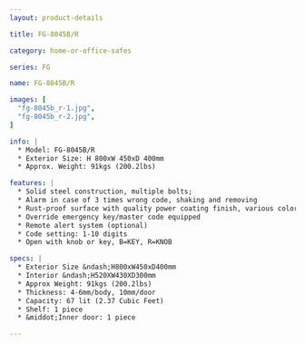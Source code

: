 ```yaml
---
layout: product-details

title: FG-8045B/R

category: home-or-office-safes

series: FG

name: FG-8045B/R

images: [
  "fg-8045b_r-1.jpg",
  "fg-8045b_r-2.jpg",
]

info: |
  * Model: FG-8045B/R
  * Exterior Size: H 800xW 450xD 400mm
  * Approx. Weight: 91kgs (200.2lbs)

features: |
  * Solid steel construction, multiple bolts;
  * Alarm in case of 3 times wrong code, shaking and removing
  * Rust-proof surface with quality power coating finish, various colors available
  * Override emergency key/master code equipped
  * Remote alert system (optional)
  * Code setting: 1-10 digits
  * Open with knob or key, B=KEY, R=KNOB

specs: |
  * Exterior Size &ndash;H800xW450xD400mm
  * Interior &ndash;H520XW430XD300mm
  * Approx Weight: 91kgs (200.2lbs)
  * Thickness: 4-6mm/body, 10mm/door
  * Capacity: 67 lit (2.37 Cubic Feet)
  * Shelf: 1 piece
  * &middot;Inner door: 1 piece

---
```




